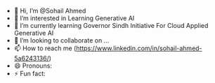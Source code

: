 - 👋 Hi, I’m @Sohail Ahmed
- 👀 I’m interested in Learning Generative AI
- 🌱 I’m currently learning Governor Sindh Initiative For Cloud Applied Generative AI
- 💞️ I’m looking to collaborate on ...
- 📫 How to reach me (https://www.linkedin.com/in/sohail-ahmed-5a6243136/)
- 😄 Pronouns: 
- ⚡ Fun fact: 

<!---
Sohailcu/Sohailcu is a ✨ special ✨ repository because its `README.md` (this file) appears on your GitHub profile.
You can click the Preview link to take a look at your changes.
--->
